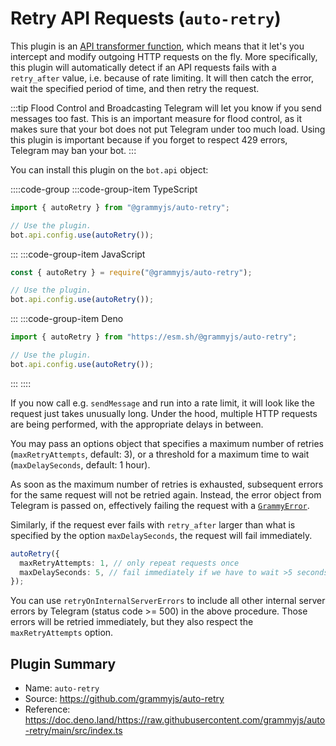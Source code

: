 # Retry API Requests (`auto-retry`)

This plugin is an [API transformer function](../advanced/transformers.md), which means that it let's you intercept and modify outgoing HTTP requests on the fly.
More specifically, this plugin will automatically detect if an API requests fails with a `retry_after` value, i.e. because of rate limiting.
It will then catch the error, wait the specified period of time, and then retry the request.

:::tip Flood Control and Broadcasting
Telegram will let you know if you send messages too fast.
This is an important measure for flood control, as it makes sure that your bot does not put Telegram under too much load.
Using this plugin is important because if you forget to respect 429 errors, Telegram may ban your bot.
:::

You can install this plugin on the `bot.api` object:

::::code-group
:::code-group-item TypeScript

```ts
import { autoRetry } from "@grammyjs/auto-retry";

// Use the plugin.
bot.api.config.use(autoRetry());
```

:::
:::code-group-item JavaScript

```js
const { autoRetry } = require("@grammyjs/auto-retry");

// Use the plugin.
bot.api.config.use(autoRetry());
```

:::
:::code-group-item Deno

```ts
import { autoRetry } from "https://esm.sh/@grammyjs/auto-retry";

// Use the plugin.
bot.api.config.use(autoRetry());
```

:::
::::

If you now call e.g. `sendMessage` and run into a rate limit, it will look like the request just takes unusually long.
Under the hood, multiple HTTP requests are being performed, with the appropriate delays in between.

You may pass an options object that specifies a maximum number of retries (`maxRetryAttempts`, default: 3), or a threshold for a maximum time to wait (`maxDelaySeconds`, default: 1 hour).

As soon as the maximum number of retries is exhausted, subsequent errors for the same request will not be retried again.
Instead, the error object from Telegram is passed on, effectively failing the request with a [`GrammyError`](../guide/errors.md#the-grammyerror-object).

Similarly, if the request ever fails with `retry_after` larger than what is specified by the option `maxDelaySeconds`, the request will fail immediately.

```ts
autoRetry({
  maxRetryAttempts: 1, // only repeat requests once
  maxDelaySeconds: 5, // fail immediately if we have to wait >5 seconds
});
```

You can use `retryOnInternalServerErrors` to include all other internal server errors by Telegram (status code >= 500) in the above procedure.
Those errors will be retried immediately, but they also respect the `maxRetryAttempts` option.

## Plugin Summary

- Name: `auto-retry`
- Source: <https://github.com/grammyjs/auto-retry>
- Reference: <https://doc.deno.land/https://raw.githubusercontent.com/grammyjs/auto-retry/main/src/index.ts>
